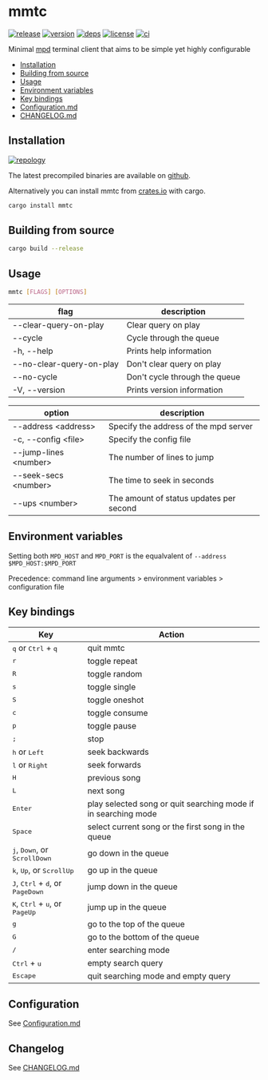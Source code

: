 # mmtc

[![release](https://img.shields.io/github/v/release/figsoda/mmtc?logo=github&style=flat-square)](https://github.com/figsoda/mmtc/releases)
[![version](https://img.shields.io/crates/v/mmtc?logo=rust&style=flat-square)][crate]
[![deps](https://deps.rs/repo/github/figsoda/mmtc/status.svg?style=flat-square&compact=true)](https://deps.rs/repo/github/figsoda/mmtc)
[![license](https://img.shields.io/badge/license-MPL--2.0-blue?style=flat-square)](https://www.mozilla.org/en-US/MPL/2.0)
[![ci](https://img.shields.io/github/workflow/status/figsoda/mmtc/ci?label=ci&logo=github-actions&style=flat-square)](https://github.com/figsoda/mmtc/actions?query=workflow:ci)

Minimal [mpd](https://github.com/musicplayerdaemon/mpd) terminal client that aims to be simple yet highly configurable

- [Installation](#installation)
- [Building from source](#building-from-source)
- [Usage](#usage)
- [Environment variables](#environment-variables)
- [Key bindings](#key-bindings)
- [Configuration.md]
- [CHANGELOG.md]


## Installation

[![repology](https://repology.org/badge/vertical-allrepos/mmtc.svg)](https://repology.org/project/mmtc/versions)

The latest precompiled binaries are available on [github](https://github.com/figsoda/mmtc/releases/latest).

Alternatively you can install mmtc from [crates.io][crate] with cargo.

```sh
cargo install mmtc
```


## Building from source

```sh
cargo build --release
```


## Usage

```sh
mmtc [FLAGS] [OPTIONS]
```

flag | description
-|-
--clear-query-on-play | Clear query on play
--cycle | Cycle through the queue
-h, --help | Prints help information
--no-clear-query-on-play | Don't clear query on play
--no-cycle | Don't cycle through the queue
-V, --version | Prints version information

option | description
-|-
--address \<address> | Specify the address of the mpd server
-c, --config \<file> | Specify the config file
--jump-lines \<number> | The number of lines to jump
--seek-secs \<number> | The time to seek in seconds
--ups \<number> | The amount of status updates per second


## Environment variables

Setting both `MPD_HOST` and `MPD_PORT` is the equalvalent of `--address $MPD_HOST:$MPD_PORT`

Precedence: command line arguments > environment variables > configuration file


## Key bindings

Key | Action
-|-
<kbd>q</kbd> or <kbd>Ctrl</kbd> + <kbd>q</kbd> | quit mmtc
<kbd>r</kbd> | toggle repeat
<kbd>R</kbd> | toggle random
<kbd>s</kbd> | toggle single
<kbd>S</kbd> | toggle oneshot
<kbd>c</kbd> | toggle consume
<kbd>p</kbd> | toggle pause
<kbd>;</kbd> | stop
<kbd>h</kbd> or <kbd>Left</kbd> | seek backwards
<kbd>l</kbd> or <kbd>Right</kbd> | seek forwards
<kbd>H</kbd> | previous song
<kbd>L</kbd> | next song
<kbd>Enter</kbd> | play selected song or quit searching mode if in searching mode
<kbd>Space</kbd> | select current song or the first song in the queue
<kbd>j</kbd>, <kbd>Down</kbd>, or <kbd>ScrollDown</kbd> | go down in the queue
<kbd>k</kbd>, <kbd>Up</kbd>, or <kbd>ScrollUp</kbd> | go up in the queue
<kbd>J</kbd>, <kbd>Ctrl</kbd> + <kbd>d</kbd>, or <kbd>PageDown</kbd> | jump down in the queue
<kbd>K</kbd>, <kbd>Ctrl</kbd> + <kbd>u</kbd>, or <kbd>PageUp</kbd> | jump up in the queue
<kbd>g</kbd> | go to the top of the queue
<kbd>G</kbd> | go to the bottom of the queue
<kbd>/</kbd> | enter searching mode
<kbd>Ctrl</kbd> + <kbd>u</kbd> | empty search query
<kbd>Escape</kbd> | quit searching mode and empty query


## Configuration

See [Configuration.md]


## Changelog

See [CHANGELOG.md]


[CHANGELOG.md]: CHANGELOG.md
[Configuration.md]: Configuration.md
[crate]: https://crates.io/crates/mmtc
